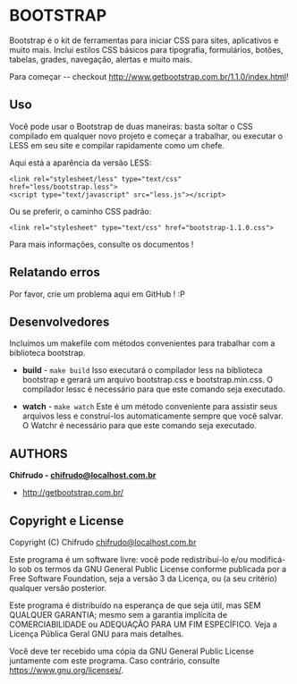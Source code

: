 BOOTSTRAP
=========

Bootstrap é o kit de ferramentas para iniciar CSS para
sites, aplicativos e muito mais. Inclui estilos CSS
básicos para tipografia, formulários, botões, tabelas,
grades, navegação, alertas e muito mais.

Para começar -- checkout http://www.getbootstrap.com.br/1.1.0/index.html!


Uso
---

Você pode usar o Bootstrap de duas maneiras: basta soltar o CSS
compilado em qualquer novo projeto e começar a trabalhar, ou
executar o LESS em seu site e compilar rapidamente como um
chefe.

Aqui está a aparência da versão LESS:

    <link rel="stylesheet/less" type="text/css" href="less/bootstrap.less">
    <script type="text/javascript" src="less.js"></script>

Ou se preferir, o caminho CSS padrão:

    <link rel="stylesheet" type="text/css" href="bootstrap-1.1.0.css">

Para mais informações, consulte os documentos !


Relatando erros
---------------

Por favor, crie um problema aqui em GitHub ! :P


Desenvolvedores
---------------

Incluímos um makefile com métodos convenientes para trabalhar
com a biblioteca bootstrap.

+ **build** - `make build`
Isso executará o compilador less na biblioteca bootstrap
e gerará um arquivo bootstrap.css e bootstrap.min.css.
O compilador lessc é necessário para que este comando
seja executado.

+ **watch** - `make watch`
Este é um método conveniente para assistir seus arquivos
less e construí-los automaticamente sempre que você
salvar. O Watchr é necessário para que este comando
seja executado.


AUTHORS
-------

**Chifrudo - chifrudo@localhost.com.br**

+ http://getbootstrap.com.br/


Copyright e License
-------------------


Copyright (C) <ano>  Chifrudo <chifrudo@localhost.com.br>

Este programa é um software livre: você pode redistribuí-lo e/ou
modificá-lo sob os termos da GNU General Public License conforme
publicada por a Free Software Foundation, seja a versão 3 da
Licença, ou (a seu critério) qualquer versão posterior.

Este programa é distribuído na esperança de que seja útil,
mas SEM QUALQUER GARANTIA; mesmo sem a garantia implícita de
COMERCIABILIDADE ou ADEQUAÇÃO PARA UM FIM ESPECÍFICO. Veja a
Licença Pública Geral GNU para mais detalhes.

Você deve ter recebido uma cópia da GNU General Public License
juntamente com este programa. Caso contrário, consulte
<https://www.gnu.org/licenses/>.
